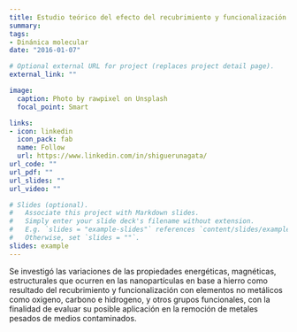 ```yaml
---
title: Estudio teórico del efecto del recubrimiento y funcionalización de nanopartículas magnéticas y nanosistemas afines mediante dinámica molecular  
summary: 
tags:
- Dinánica molecular
date: "2016-01-07"

# Optional external URL for project (replaces project detail page).
external_link: ""

image:
  caption: Photo by rawpixel on Unsplash
  focal_point: Smart

links:
- icon: linkedin
  icon_pack: fab
  name: Follow
  url: https://www.linkedin.com/in/shiguerunagata/
url_code: ""
url_pdf: ""
url_slides: ""
url_video: ""

# Slides (optional).
#   Associate this project with Markdown slides.
#   Simply enter your slide deck's filename without extension.
#   E.g. `slides = "example-slides"` references `content/slides/example-slides.md`.
#   Otherwise, set `slides = ""`.
slides: example
---
```


Se investigó las variaciones de las propiedades energéticas, magnéticas, estructurales que ocurren en las nanopartículas en base a hierro como resultado del recubrimiento y funcionalización con elementos no metálicos como oxigeno, carbono e hidrogeno, y otros grupos funcionales, con la finalidad de evaluar su posible aplicación en la remoción de metales pesados de medios contaminados. 
